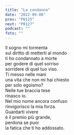 ```yaml
---
title: "La condanna"
date: "2022-09-06"
prev: "P0125"
next: "P0127"
podcast: ""
foto: ""
---
```


Il sogno mi tormenta  
sul diritto di metterti al mondo  
ti ho condannato a morte  
per godere di quel sorriso  
sorridere di quel tuo viso.  
Ti messo nelle mani  
una vita che non mi hai chiesto  
per solo egoismo?  
Nelle tue braccia tese  
rinasco io.  
Nel mio nome ancora confuso  
rinvigorisco la mia forza.  
Guardarti vivere  
è il premio più grande,  
perdona se puoi  
la fatica che ti ho addossato.
